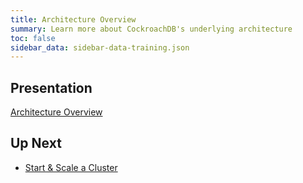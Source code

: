 ```yaml
---
title: Architecture Overview
summary: Learn more about CockroachDB's underlying architecture
toc: false
sidebar_data: sidebar-data-training.json
---
```


## Presentation

[Architecture Overview](https://docs.google.com/presentation/d/1b1HnZzct4-oBL_8OAPh2YjThd-_oNwqqxt3gxxc67Do/edit)

## Up Next

- [Start & Scale a Cluster](start-and-scale-a-cluster.html)

